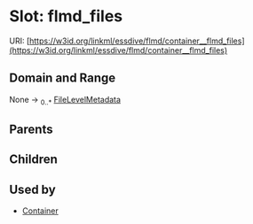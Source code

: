 
# Slot: flmd_files




URI: [https://w3id.org/linkml/essdive/flmd/container__flmd_files](https://w3id.org/linkml/essdive/flmd/container__flmd_files)


## Domain and Range

None &#8594;  <sub>0..\*</sub> [FileLevelMetadata](FileLevelMetadata.md)

## Parents


## Children


## Used by

 * [Container](Container.md)
